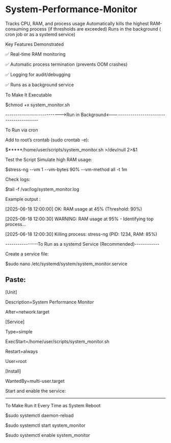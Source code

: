 # System-Performance-Monitor
Tracks CPU, RAM, and process usage  Automatically kills the highest RAM-consuming process (if thresholds are exceeded)  Runs in the background ( cron job or as a systemd service)

 Key Features Demonstrated 
 
✅ Real-time RAM monitoring

✅ Automatic process termination (prevents OOM crashes)

✅ Logging for audit/debugging

✅ Runs as a background service

To Make It Executable

$chmod +x system_monitor.sh

--------------------------->Run in Background<------------------------------------------ 

To Run via cron

Add to root’s crontab (sudo crontab -e):

$*****/home/user/scripts/system_monitor.sh >/dev/null 2>&1                     

Test the Script
Simulate high RAM usage:


$stress-ng --vm 1 --vm-bytes 90% --vm-method all -t 1m

Check logs:

$tail -f /var/log/system_monitor.log

Example output :

[2025-06-18 12:00:00] OK: RAM usage at 45% (Threshold: 90%)

[2025-06-18 12:00:30] WARNING: RAM usage at 95% - Identifying top process...

[2025-06-18 12:00:30] Killing process: stress-ng (PID: 1234, RAM: 85%)

----------------To Run as a systemd Service (Recommended)------------

Create a service file:

$sudo nano /etc/systemd/system/system_monitor.service

Paste:
----------------------------------------------------
[Unit]

Description=System Performance Monitor

After=network.target

[Service]

Type=simple

ExecStart=/home/user/scripts/system_monitor.sh

Restart=always

User=root

[Install]

WantedBy=multi-user.target

Start and enable the service:

-----------------------------------------------
To Make Run it Every Time as System Reboot

$sudo systemctl daemon-reload

$sudo systemctl start system_monitor

$sudo systemctl enable system_monitor
